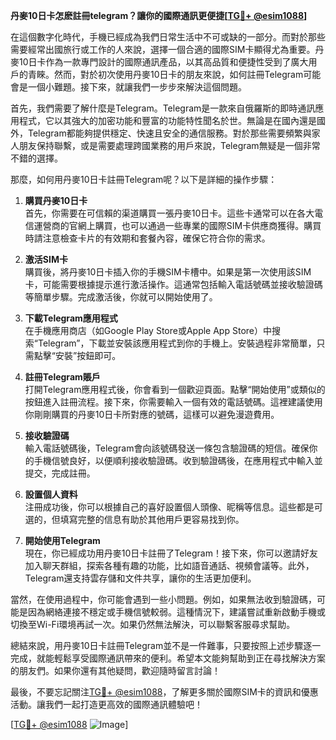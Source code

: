 **丹麥10日卡怎麽註冊telegram？讓你的國際通訊更便捷[[TG💪+ @esim1088](https://t.me/s/esim1088)]**

在這個數字化時代，手機已經成為我們日常生活中不可或缺的一部分。而對於那些需要經常出國旅行或工作的人來說，選擇一個合適的國際SIM卡顯得尤為重要。丹麥10日卡作為一款專門設計的國際通訊產品，以其高品質和便捷性受到了廣大用戶的青睞。然而，對於初次使用丹麥10日卡的朋友來說，如何註冊Telegram可能會是一個小難題。接下來，就讓我們一步步來解決這個問題。

首先，我們需要了解什麼是Telegram。Telegram是一款來自俄羅斯的即時通訊應用程式，它以其強大的加密功能和豐富的功能特性聞名於世。無論是在國內還是國外，Telegram都能夠提供穩定、快速且安全的通信服務。對於那些需要頻繁與家人朋友保持聯繫，或是需要處理跨國業務的用戶來說，Telegram無疑是一個非常不錯的選擇。

那麼，如何用丹麥10日卡註冊Telegram呢？以下是詳細的操作步驟：

1. **購買丹麥10日卡**  
   首先，你需要在可信賴的渠道購買一張丹麥10日卡。這些卡通常可以在各大電信運營商的官網上購買，也可以通過一些專業的國際SIM卡供應商獲得。購買時請注意檢查卡片的有效期和套餐內容，確保它符合你的需求。

2. **激活SIM卡**  
   購買後，將丹麥10日卡插入你的手機SIM卡槽中。如果是第一次使用該SIM卡，可能需要根據提示進行激活操作。這通常包括輸入電話號碼並接收驗證碼等簡單步驟。完成激活後，你就可以開始使用了。

3. **下載Telegram應用程式**  
   在手機應用商店（如Google Play Store或Apple App Store）中搜索“Telegram”，下載並安裝該應用程式到你的手機上。安裝過程非常簡單，只需點擊“安裝”按鈕即可。

4. **註冊Telegram賬戶**  
   打開Telegram應用程式後，你會看到一個歡迎頁面。點擊“開始使用”或類似的按鈕進入註冊流程。接下來，你需要輸入一個有效的電話號碼。這裡建議使用你剛剛購買的丹麥10日卡所對應的號碼，這樣可以避免漫遊費用。

5. **接收驗證碼**  
   輸入電話號碼後，Telegram會向該號碼發送一條包含驗證碼的短信。確保你的手機信號良好，以便順利接收驗證碼。收到驗證碼後，在應用程式中輸入並提交，完成註冊。

6. **設置個人資料**  
   注冊成功後，你可以根據自己的喜好設置個人頭像、昵稱等信息。這些都是可選的，但填寫完整的信息有助於其他用戶更容易找到你。

7. **開始使用Telegram**  
   現在，你已經成功用丹麥10日卡註冊了Telegram！接下來，你可以邀請好友加入聊天群組，探索各種有趣的功能，比如語音通話、視頻會議等。此外，Telegram還支持雲存儲和文件共享，讓你的生活更加便利。

當然，在使用過程中，你可能會遇到一些小問題。例如，如果無法收到驗證碼，可能是因為網絡連接不穩定或手機信號較弱。這種情況下，建議嘗試重新啟動手機或切換至Wi-Fi環境再試一次。如果仍然無法解決，可以聯繫客服尋求幫助。

總結來說，用丹麥10日卡註冊Telegram並不是一件難事，只要按照上述步驟逐一完成，就能輕鬆享受國際通訊帶來的便利。希望本文能夠幫助到正在尋找解決方案的朋友們。如果你還有其他疑問，歡迎隨時留言討論！

最後，不要忘記關注[TG💪+ @esim1088](https://t.me/s/esim1088)，了解更多關於國際SIM卡的資訊和優惠活動。讓我們一起打造更高效的國際通訊體驗吧！

[[TG💪+ @esim1088](https://t.me/s/esim1088) ![Image](https://i.postimg.cc/4NQfJmqS/Snipaste-2025-05-13-00-14-12.png)]